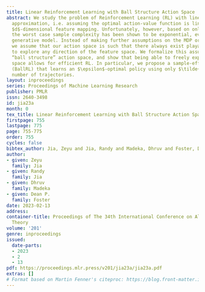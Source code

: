 ```yaml
---
title: Linear Reinforcement Learning with Ball Structure Action Space
abstract: We study the problem of Reinforcement Learning (RL) with linear function
  approximation, i.e. assuming the optimal action-value function is linear in a known
  $d$-dimensional feature mapping. Unfortunately, however, based on only this assumption,
  the worst case sample complexity has been shown to be exponential, even under a
  generative model. Instead of making further assumptions on the MDP or value functions,
  we assume that our action space is such that there always exist playable actions
  to explore any direction of the feature space. We formalize this assumption as a
  “ball structure” action space, and show that being able to freely explore the feature
  space allows for efficient RL. In particular, we propose a sample-efficient RL algorithm
  (BallRL) that learns an $\epsilon$-optimal policy using only $\tilde{\mathcal{O}}\left(\frac{H^5d^3}{\epsilon^3}\right)$
  number of trajectories.
layout: inproceedings
series: Proceedings of Machine Learning Research
publisher: PMLR
issn: 2640-3498
id: jia23a
month: 0
tex_title: Linear Reinforcement Learning with Ball Structure Action Space
firstpage: 755
lastpage: 775
page: 755-775
order: 755
cycles: false
bibtex_author: Jia, Zeyu and Jia, Randy and Madeka, Dhruv and Foster, Dean P.
author:
- given: Zeyu
  family: Jia
- given: Randy
  family: Jia
- given: Dhruv
  family: Madeka
- given: Dean P.
  family: Foster
date: 2023-02-13
address:
container-title: Proceedings of The 34th International Conference on Algorithmic Learning
  Theory
volume: '201'
genre: inproceedings
issued:
  date-parts:
  - 2023
  - 2
  - 13
pdf: https://proceedings.mlr.press/v201/jia23a/jia23a.pdf
extras: []
# Format based on Martin Fenner's citeproc: https://blog.front-matter.io/posts/citeproc-yaml-for-bibliographies/
---
```

